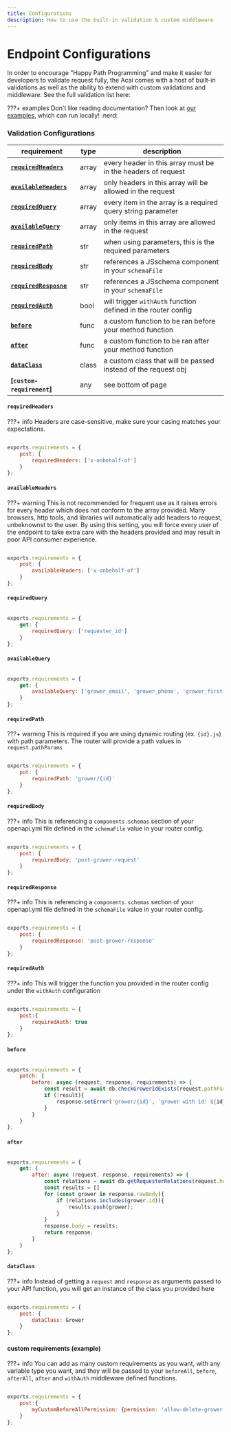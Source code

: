 ```yaml
---
title: Configurations
description: How to use the built-in validation & custom middleware
---
```


# Endpoint Configurations

In order to encourage "Happy Path Programming" and make it easier for developers to validate request fully, the Acai comes with a host of built-in validations as well as the ability to extend with custom validations and middleware. See the full validation list here:

???+ examples
    Don't like reading documentation? Then look at [our examples,](https://github.com/syngenta/acai-js-docs/blob/main/examples/apigateway) which can run locally! :nerd:

### Validation Configurations

| requirement                                                                                | type  | description                                                   |
|--------------------------------------------------------------------------------------------|-------|---------------------------------------------------------------|
| **[`requiredHeaders`]({{web.url}}/apigateway/endpoint/configurations/#requiredheaders)**   | array | every header in this array must be in the headers of request  |
| **[`availableHeaders`]({{web.url}}/apigateway/endpoint/configurations/#availableheaders)** | array | only headers in this array will be allowed in the request     |
| **[`requiredQuery`]({{web.url}}/apigateway/endpoint/configurations/#requiredquery)**       | array | every item in the array is a required query string parameter  |
| **[`availableQuery`]({{web.url}}/apigateway/endpoint/configurations/#availablequery)**     | array | only items in this array are allowed in the request           |
| **[`requiredPath`]({{web.url}}/apigateway/endpoint/configurations/#requiredpath)**         | str   | when using parameters, this is the required parameters        |
| **[`requiredBody`]({{web.url}}/apigateway/endpoint/configurations/#requiredbody)**         | str   | references a JSschema component in your `schemaFile`          |
| **[`requiredResposne`]({{web.url}}/apigateway/endpoint/configurations/#requiredResponse)** | str   | references a JSschema component in your `schemaFile`          |
| **[`requiredAuth`]({{web.url}}/apigateway/endpoint/configurations/#requiredauth)**         | bool  | will trigger `withAuth` function defined in the router config |
| **[`before`]({{web.url}}/apigateway/endpoint/configurations/#before)**                     | func  | a custom function to be ran before your method function       |
| **[`after`]({{web.url}}/apigateway/endpoint/configurations/#after)**                       | func  | a custom function to be ran after your method function        |
| **[`dataClass`]({{web.url}}/apigateway/endpoint/configurations/#dataclass)**               | class | a custom class that will be passed instead of the request obj |
| **[`custom-requirement`]**                                                                 | any   | see bottom of page                                            |

#### `requiredHeaders`

???+ info
    Headers are case-sensitive, make sure your casing matches your expectations.

```js

exports.requirements = {
    post: {
        requiredHeaders: ['x-onbehalf-of']
    }
};
```

#### `availableHeaders`

???+ warning
    This is not recommended for frequent use as it raises errors for every header which does not conform to the array provided. Many browsers, http tools, and libraries will automatically add headers to request, unbeknownst to the user. By using this setting, you will force every user of the endpoint to take extra care with the headers provided and may result in poor API consumer experience.

```js

exports.requirements = {
    post: {
        availableHeaders: ['x-onbehalf-of']
    }
};
```

#### `requiredQuery`

```js

exports.requirements = {
    get: {
        requiredQuery: ['requester_id']
    }
};
```

#### `availableQuery`

```js

exports.requirements = {
    get: {
        availableQuery: ['grower_email', 'grower_phone', 'grower_first', 'grower_last'],
    }
};
```

#### `requiredPath`

???+ warning
    This is required if you are using dynamic routing (ex. `{id}.js`) with path parameters. The router will provide a path values in `request.pathParams`

```js

exports.requirements = {
    put: {
        requiredPath: 'grower/{id}'
    }
};
```

#### `requiredBody`

???+ info
    This is referencing a `components.schemas` section of your openapi.yml file defined in the `schemaFile` value in your router config.

```js

exports.requirements = {
    post: {
        requiredBody: 'post-grower-request'
    }
};
```


#### `requiredResponse`

???+ info
    This is referencing a `components.schemas` section of your openapi.yml file defined in the `schemaFile` value in your router config.

```js

exports.requirements = {
    post: {
        requiredResponse: 'post-grower-response'
    }
};
```


#### `requiredAuth`

???+ info
    This will trigger the function you provided in the router config under the `withAuth` configuration

```js

exports.requirements = {
    post:{
        requiredAuth: true
    }
};
```

#### `before`

```js

exports.requirements = {
    patch: {
        before: async (request, response, requirements) => {
            const result = await db.checkGrowerIdExists(request.pathParams.id);
            if (!result){
                response.setError('grower/{id}', `grower with id: ${id} does not exist.`);
            }
        }
    }
};
```

#### `after`

```js

exports.requirements = {
    get: {
        after: async (request, response, requirements) => {
            const relations = await db.getRequesterRelations(request.headers['x-requester-id']);
            const results = []
            for (const grower in response.rawBody){
                if (relations.includes(grower.id)){
                    results.push(grower);
                }
            }
            response.body = results;
            return response;
        }
    }
};
```

#### `dataClass`

???+ info
    Instead of getting a `request` and `response` as arguments passed to your API function, you will get an instance of the class you provided here

```js

exports.requirements = {
    post: {
        dataClass: Grower
    }
};
```

#### custom requirements (example)

???+ info
    You can add as many custom requirements as you want, with any variable type you want, and they will be passed to your `beforeAll`, `before`, `afterAll`, `after` and `withAuth` middleware defined functions.

```js

exports.requirements = {
    post:{
        myCustomBeforeAllPermission: {permission: 'allow-delete-grower'}
    }
};
```
